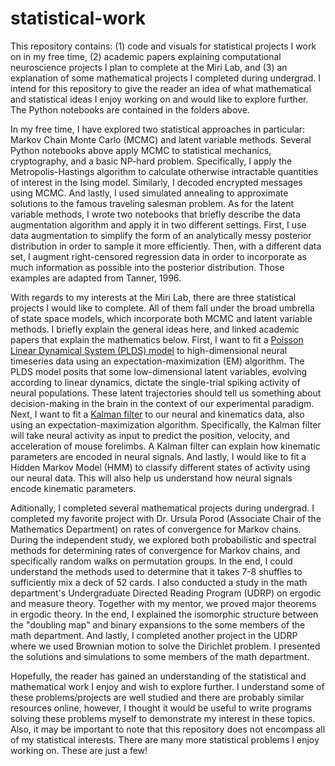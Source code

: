 # statistical-work

This repository contains: (1) code and visuals for statistical projects I work on in my free time, (2) academic papers explaining computational neuroscience projects I plan to complete at the Miri Lab, and (3) an explanation of some mathematical projects I completed during undergrad. I intend for this repository to give the reader an idea of what mathematical and statistical ideas I enjoy working on and would like to explore further. The Python notebooks are contained in the folders above. 

In my free time, I have explored two statistical approaches in particular: Markov Chain Monte Carlo (MCMC) and latent variable methods. Several Python notebooks above apply MCMC to statistical mechanics, cryptography, and a basic NP-hard problem. Specifically, I apply the Metropolis-Hastings algorithm to calculate otherwise intractable quantities of interest in the Ising model. Similarly, I decoded encrypted messages using MCMC. And lastly, I used simulated annealing to approximate solutions to the famous traveling salesman problem. As for the latent variable methods, I wrote two notebooks that briefly describe the data augmentation algorithm and apply it in two different settings. First, I use data augmentation to simplify the form of an analytically messy posterior distribution in order to sample it more efficiently. Then, with a different data set, I augment right-censored regression data in order to incorporate as much information as possible into the posterior distribution. Those examples are adapted from Tanner, 1996. 

With regards to my interests at the Miri Lab, there are three statistical projects I would like to complete. All of them fall under the broad umbrella of state space models, which incorporate both MCMC and latent variable methods. I briefly explain the general ideas here, and linked academic papers that explain the mathematics below. First, I want to fit a [Poisson Linear Dynamical System (PLDS) model](https://papers.nips.cc/paper_files/paper/2011/file/7143d7fbadfa4693b9eec507d9d37443-Paper.pdf) to high-dimensional neural timeseries data using an expectation-maximization (EM) algorithm. The PLDS model posits that some low-dimensional latent variables, evolving according to linear dynamics, dictate the single-trial spiking activity of neural populations. These latent trajectories should tell us something about decision-making in the brain in the context of our experimental paradigm. Next, I want to fit a [Kalman filter](https://ani.stat.fsu.edu/~wwu/papers/WuNC06.pdf) to our neural and kinematics data, also using an expectation-maximization algorithm. Specifically, the Kalman filter will take neural activity as input to predict the position, velocity, and acceleration of mouse forelimbs. A Kalman filter can explain how kinematic parameters are encoded in neural signals. And lastly, I would like to fit a Hidden Markov Model (HMM) to classify different states of activity using our neural data. This will also help us understand how neural signals encode kinematic parameters. 

Aditionally, I completed several mathematical projects during undergrad. I completed my favorite project with Dr. Ursula Porod (Associate Chair of the Mathematics Department) on rates of convergence for Markov chains. During the independent study, we explored both probabilistic and spectral methods for determining rates of convergence for Markov chains, and specifically random walks on permutation groups. In the end, I could understand the methods used to determine that it takes 7-8 shuffles to sufficiently mix a deck of 52 cards. I also conducted a study in the math department's Undergraduate Directed Reading Program (UDRP) on ergodic and measure theory. Together with my mentor, we proved major theorems in ergodic theory. In the end, I explained the isomorphic structure between the "doubling map" and binary expansions to the some members of the math department. And lastly, I completed another project in the UDRP where we used Brownian motion to solve the Dirichlet problem. I presented the solutions and simulations to some members of the math department. 

Hopefully, the reader has gained an understanding of the statistical and mathematical work I enjoy and wish to explore further. I understand some of these problems/projects are well studied and there are probably similar resources online, however, I thought it would be useful to write programs solving these problems myself to demonstrate my interest in these topics. Also, it may be important to note that this repository does not encompass all of my statistical interests. There are many more statistical problems I enjoy working on. These are just a few!